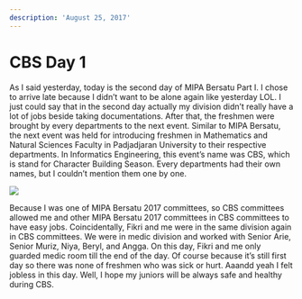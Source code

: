 ```yaml
---
description: 'August 25, 2017'
---
```


# CBS Day 1

As I said yesterday, today is the second day of MIPA Bersatu Part I. I chose to arrive late because I didn’t want to be alone again like yesterday LOL. I just could say that in the second day actually my division didn’t really have a lot of jobs beside taking documentations. After that, the freshmen were brought by every departments to the next event. Similar to MIPA Bersatu, the next event was held for introducing freshmen in Mathematics and Natural Sciences Faculty in Padjadjaran University to their respective departments. In Informatics Engineering, this event’s name was CBS, which is stand for Character Building Season. Every departments had their own names, but I couldn’t mention them one by one.

![](http://blogs.unpad.ac.id/realicejoanne/files/2017/08/muGT9wWCBi-300x300.jpg)

Because I was one of MIPA Bersatu 2017 committees, so CBS committees allowed me and other MIPA Bersatu 2017 committees in CBS committees to have easy jobs. Coincidentally, Fikri and me were in the same division again in CBS committees. We were in medic division and worked with Senior Arie, Senior Muriz, Niya, Beryl, and Angga. On this day, Fikri and me only guarded medic room till the end of the day. Of course because it’s still first day so there was none of freshmen who was sick or hurt. Aaandd yeah I felt jobless in this day. Well, I hope my juniors will be always safe and healthy during CBS.

